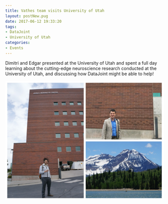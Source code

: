 ```yaml
---
title: Vathes team visits University of Utah
layout: postNew.pug
date: 2017-06-12 19:33:20
tags:
- DataJoint
- University of Utah
categories: 
- Events
---
```

Dimitri and Edgar presented at the University of Utah and spent a full day learning about the cutting-edge neuroscience research conducted at the University of Utah, and discussing how DataJoint might be able to help!

![alt text](./static/posts/Vathes-team-visits-University-of-Utah/utahvisit.jpg "Dimitri and Edgar in Utah")

<!-- more -->
